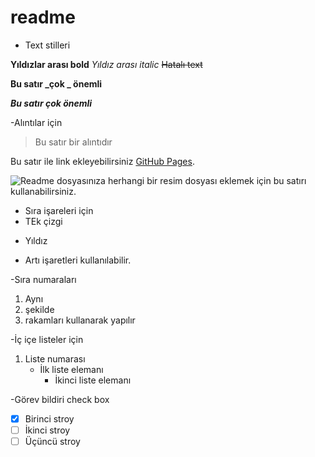 # readme
- Text stilleri

**Yıldızlar arası bold**
*Yıldız arası italic*
~~Hatalı text~~

**Bu satır  _çok _ önemli**

***Bu satır çok önemli*** 


-Alıntılar için 

> Bu satır bir alıntıdır


Bu satır ile link ekleyebilirsiniz [GitHub Pages](https://pages.github.com/).


![Readme dosyasınıza herhangi bir resim dosyası eklemek için bu satırı kullanabilirsiniz.](https://github.githubassets.com/images/modules/logos_page/GitHub-Mark.png)

- Sıra işareleri için
- TEk çizgi
* Yıldız 
+ Artı işaretleri kullanılabilir.

-Sıra numaraları 
1. Aynı 
2. şekilde 
3. rakamları kullanarak yapılır


-İç içe listeler için
1. Liste numarası
   - İlk liste elemanı
     - İkinci liste elemanı

-Görev bildiri check box
- [x] Birinci stroy
- [ ] İkinci stroy
- [ ] Üçüncü stroy
